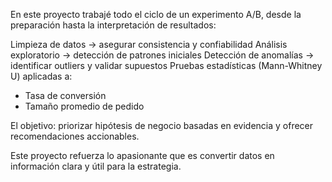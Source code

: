 En este proyecto trabajé todo el ciclo de un experimento A/B, desde la preparación hasta la interpretación de resultados:

Limpieza de datos → asegurar consistencia y confiabilidad
Análisis exploratorio → detección de patrones iniciales
Detección de anomalías → identificar outliers y validar supuestos
Pruebas estadísticas (Mann-Whitney U) aplicadas a:
- Tasa de conversión
- Tamaño promedio de pedido

El objetivo: priorizar hipótesis de negocio basadas en evidencia y ofrecer recomendaciones accionables.

Este proyecto refuerza lo apasionante que es convertir datos en información clara y útil para la estrategia.
